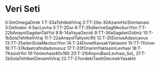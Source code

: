 # Veri Seti
0:3mOmegaDirek
1:T-33aTehlikeliViraj
2:TT-29a-30AzamiHizSinirlamasi
3:Delinator
4:SacLevha
5:TT-2Dur
6:TT-35dileriveSagMecburiYon
7:T-22bAnayolSagdanTaliYol
8:B-14aYayaGecidi
9:TT-36aSagdanGidiniz
10:T-1bSolaTehlikeliViraj
11:T-22aAnayolTaliyolciftli
12:T-35DonusAdasicavus
13:TT-35eileriSolaMecburiYon
14:T-24DonelKavsakYaklasimi
15:TT-1Yolver
16:TT-37Adaetrafindadonunuz
17:T-33fOnarimYaklasimLevhasi
18:T-7KasisliYol
19:Yonlevhasi40x160
20:T-31bKopruBasiLevhasi_Sol_
21:T-2bSolaTehlikeliDevamliViraj
22:TT-27ondekiTasitiGecmekYasaktir